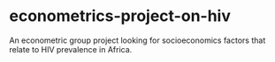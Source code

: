 # econometrics-project-on-hiv
An econometric group project looking for socioeconomics factors that relate to HIV prevalence in Africa.

